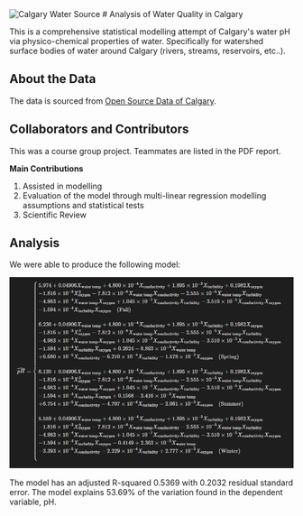 <img src="[https://www.calgary.ca/water/drinking-water/water-supply/_jcr_content/root/maincontentpar/responsivegrid/grid/column-79640082-b047-4226-99b1-cb3bc0a121330/grid_layout/column-8b00e406-5b45-4bb2-b936-36c9bf332d970/image.img.jpeg/1611679762948/bow-glacier-610px.jpeg](https://images.prismic.io/homewaterfilters/ad3bbfc0-0d5a-4c3d-b486-9e8df48bbc8f_Calgary_Water_Quality_Canada_City_View_with_Surrounding_Water%5B1%5D.jpeg?auto=compress,format&rect=0,278,1900,710&w=1900&h=710)" alt="Calgary Water Source" />
# Analysis of Water Quality in Calgary

This is a comprehensive statistical modelling attempt of Calgary's water pH via physico-chemical properties of water. Specifically for watershed surface bodies of water around Calgary (rivers, streams, reservoirs, etc..).

## About the Data 

The data is sourced from <a href="https://data.calgary.ca/Environment/Watershed-Surface-Water-Quality-Data/y8as-bmzj/about_data">Open Source Data of Calgary</a>. 

## Collaborators and Contributors

This was a course group project. Teammates are listed in the PDF report. 

**Main Contributions**
1. Assisted in modelling
2. Evaluation of the model through multi-linear regression modelling assumptions and statistical tests
3. Scientific Review  

## Analysis 

We were able to produce the following model: 

<img src="images/full_model_equation.png" alt="Model Equation">

The model has an adjusted R-squared 0.5369 with 0.2032 residual standard error. The model explains 53.69% of the variation found in the dependent variable, pH.
